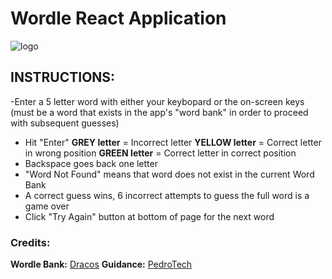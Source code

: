 # Wordle React Application
![logo](https://1000logos.net/wp-content/uploads/2023/05/Wordle-Emblem.png)

## INSTRUCTIONS:
-Enter a 5 letter word with either your keybopard or the on-screen keys (must be a word that exists in the app's "word bank" in order to proceed with subsequent guesses)
- Hit "Enter"
    **GREY letter** = Incorrect letter 
    **YELLOW letter** = Correct letter in wrong position
    **GREEN letter** = Correct letter in correct position
- Backspace goes back one letter
- "Word Not Found" means that word does not exist in the current Word Bank
- A correct guess wins, 6 incorrect attempts to guess the full word is a game over
- Click "Try Again" button at bottom of page for the next word

### Credits:
**Wordle Bank:** [Dracos](https://gist.github.com/dracos)
**Guidance:** [PedroTech](https://www.youtube.com/@PedroTechnologies/about)